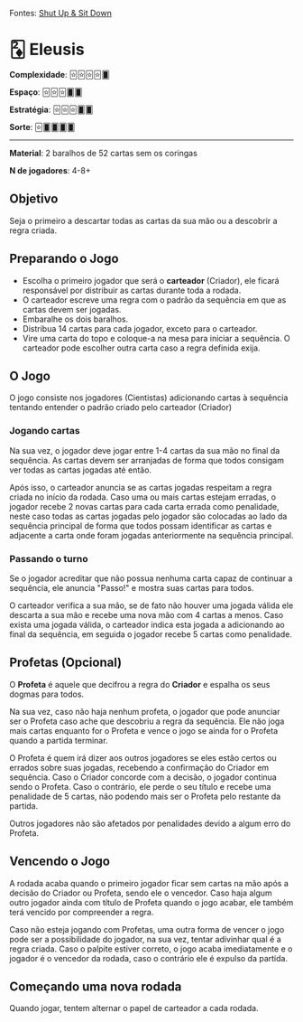 Fontes: [Shut Up & Sit Down](https://www.youtube.com/watch?v=KjXXLCQS48E)


# 🃂 Eleusis


**Complexidade**: 🃟🃟🃟🃟🂠

**Espaço**: 🃟🃟🃟🂠🂠

**Estratégia**: 🃟🃟🃟🂠🂠

**Sorte**: 🃟🂠🂠🂠🂠 

---

**Material**: 2 baralhos de 52 cartas sem os coringas

**N de jogadores**: 4-8+

## Objetivo

Seja o primeiro a descartar todas as cartas da sua mão ou a descobrir a regra criada.

## Preparando o Jogo

- Escolha o primeiro jogador que será o **carteador** (Criador), ele ficará responsável por distribuir as cartas durante toda a rodada.
- O carteador escreve uma regra com o padrão da sequência em que as cartas devem ser jogadas.
- Embaralhe os dois baralhos.
- Distribua 14 cartas para cada jogador, exceto para o carteador.
- Vire uma carta do topo e coloque-a na mesa para iniciar a sequência. O carteador pode escolher outra carta caso a regra definida exija.

## O Jogo

O jogo consiste nos jogadores (Cientistas) adicionando cartas à sequência tentando entender o padrão criado pelo carteador (Criador)

### Jogando cartas

Na sua vez, o jogador deve jogar entre 1-4 cartas da sua mão no final da sequência. As cartas devem ser arranjadas de forma que todos consigam ver todas as cartas jogadas até então. 

Após isso, o carteador anuncia se as cartas jogadas respeitam a regra criada no início da rodada. Caso uma ou mais cartas estejam erradas, o jogador recebe 2 novas cartas para cada carta errada como penalidade, neste caso todas as cartas jogadas pelo jogador são colocadas ao lado da sequência principal de forma que todos possam identificar as cartas e adjacente a carta onde foram jogadas anteriormente na sequência principal.

### Passando o turno

Se o jogador acreditar que não possua nenhuma carta capaz de continuar a sequência, ele anuncia "Passo!" e mostra suas cartas para todos. 

O carteador verifica a sua mão, se de fato não houver uma jogada válida ele descarta a sua mão e recebe uma nova mão com 4 cartas a menos. Caso exista uma jogada válida, o carteador indica esta jogada a adicionando ao final da sequência, em seguida o jogador recebe 5 cartas como penalidade.

## Profetas (Opcional)

O **Profeta** é aquele que decifrou a regra do **Criador** e espalha os seus dogmas para todos.

Na sua vez, caso não haja nenhum profeta, o jogador que pode anunciar ser o Profeta caso ache que descobriu a regra da sequência. Ele não joga mais cartas enquanto for o Profeta e vence o jogo se ainda for o Profeta quando a partida terminar.

O Profeta é quem irá dizer aos outros jogadores se eles estão certos ou errados sobre suas jogadas, recebendo a confirmação do Criador em sequência. Caso o Criador concorde com a decisão, o jogador continua sendo o Profeta. Caso o contrário, ele perde o seu título e recebe uma penalidade de 5 cartas, não podendo mais ser o Profeta pelo restante da partida.

Outros jogadores não são afetados por penalidades devido a algum erro do Profeta.

## Vencendo o Jogo

A rodada acaba quando o primeiro jogador ficar sem cartas na mão após a decisão do Criador ou Profeta, sendo ele o vencedor. Caso haja algum outro jogador ainda com título de Profeta quando o jogo acabar, ele também terá vencido por compreender a regra.

Caso não esteja jogando com Profetas, uma outra forma de vencer o jogo pode ser a possibilidade do jogador, na sua vez, tentar adivinhar qual é a regra criada. Caso o palpite estiver correto, o jogo acaba imediatamente e o jogador é o vencedor da rodada, caso o contrário ele é expulso da partida.

## Começando uma nova rodada

Quando jogar, tentem alternar o papel de carteador a cada rodada.
